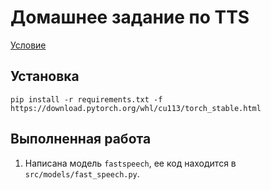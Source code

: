# Домашнее задание по TTS
[Условие](https://github.com/markovka17/dla/tree/2021/hw3_tts)

## Установка
```
pip install -r requirements.txt -f https://download.pytorch.org/whl/cu113/torch_stable.html
```

## Выполненная работа
1. Написана модель `fastspeech`, ее код находится в `src/models/fast_speech.py`.
